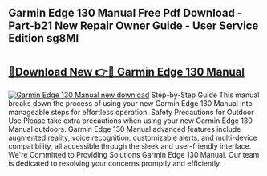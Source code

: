 ## Garmin Edge 130 Manual Free Pdf Download - Part-b21 New Repair Owner Guide - User Service Edition sg8MI

# <h2><a href="http://bc98696.oget.top/?id=Garmin+Edge+130+Manual">🔗Download New 👉🔴 Garmin Edge 130 Manual</a></h2>

[![Garmin Edge 130 Manual new download](https://i.imgur.com/5g1atiW.png)](http://bc98696.oget.top/?id=Garmin+Edge+130+Manual)
Step-by-Step Guide This manual breaks down the process of using your new Garmin Edge 130 Manual into manageable steps for effortless operation. Safety Precautions for Outdoor Use Please take extra precautions when using your new Garmin Edge 130 Manual outdoors. Garmin Edge 130 Manual advanced features include augmented reality, voice recognition, customizable alerts, and multi-device compatibility, all accessible through the sleek and user-friendly interface. We're Committed to Providing Solutions Garmin Edge 130 Manual. Our team is dedicated to resolving your concerns promptly and efficiently.
